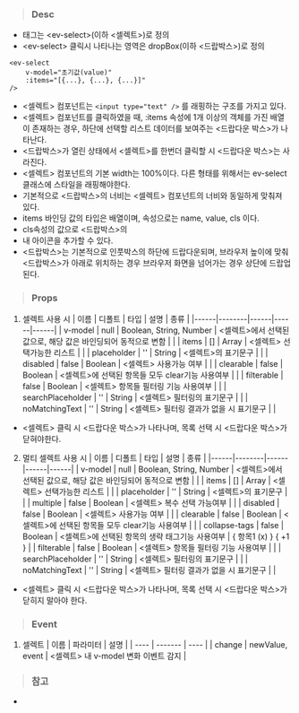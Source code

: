 
>### Desc
 - 태그는 &lt;ev-select&gt;(이하 <셀렉트>)로 정의
 - &lt;ev-select&gt; 클릭시 나타나는 영역은 dropBox(이하 <드랍박스>)로 정의

```
<ev-select
    v-model="초기값(value)"
    :items="[{...}, {...}, {...}]"
/>
```

 - <셀렉트> 컴포넌트는 `<input type="text" />` 를 래핑하는 구조를 가지고 있다.
 - <셀렉트> 컴포넌트를 클릭하였을 때, :items 속성에 1개 이상의 객체를 가진 배열이 존재하는 경우,
   하단에 선택할 리스트 데이터를 보여주는 <드랍다운 박스>가 나타난다.
 - <드랍박스>가 열린 상태에서 <셀렉트>를 한번더 클릭할 시 <드랍다운 박스>는 사라진다. 
 - <셀렉트> 컴포넌트의 기본 width는 100%이다.
   다른 형태를 위해서는 ev-select 클래스에 스타일을 래핑해야한다.
 - 기본적으로 <드랍박스>의 너비는 <셀렉트> 컴포넌트의 너비와 동일하게 맞춰져 있다.
 - items 바인딩 값의 타입은 배열이며, 속성으로는 name, value, cls 이다.
 - cls속성의 값으로 <드랍박스>의 <li> 내 아이콘을 추가할 수 있다.
 - <드랍박스>는 기본적으로 인풋박스의 하단에 드랍다운되며, 브라우저 높이에 맞춰 <드랍박스>가 아래로 위치하는 경우 브라우저 화면을 넘어가는 경우 상단에 드랍업 된다.

>### Props
1) 셀렉트 사용 시
 | 이름 | 디폴트 | 타입 | 설명 | 종류 |
  |------|--------|------|------|------|
  | v-model | null | Boolean, String, Number | <셀렉트>에서 선택된 값으로, 해당 값은 바인딩되어 동적으로 변함 | |
  | items | [] | Array | <셀렉트> 선택가능한 리스트 |  |
  | placeholder | '' | String | <셀렉트>의 표기문구 |  |
  | disabled | false | Boolean | <셀렉트> 사용가능 여부 |  |
  | clearable | false | Boolean | <셀렉트>에 선택된 항목들 모두 clear기능 사용여부 |  |
  | filterable | false | Boolean | <셀렉트> 항목들 필터링 기능 사용여부 |  |
  | searchPlaceholder | '' | String | <셀렉트> 필터링의 표기문구 |  |
  | noMatchingText | '' | String | <셀렉트> 필터링 결과가 없을 시 표기문구 |  |
- <셀렉트> 클릭 시 <드랍다운 박스>가 나타나며, 목록 선택 시 <드랍다운 박스>가 닫혀야한다.

2) 멀티 셀렉트 사용 시
 | 이름 | 디폴트 | 타입 | 설명 | 종류 |
  |------|--------|------|------|------|
  | v-model | null | Boolean, String, Number | <셀렉트>에서 선택된 값으로, 해당 값은 바인딩되어 동적으로 변함 | |
  | items | [] | Array | <셀렉트> 선택가능한 리스트 |  |
  | placeholder | '' | String | <셀렉트>의 표기문구 |  |
  | multiple | false | Boolean | <셀렉트> 복수 선택 가능여부 |  |
  | disabled | false | Boolean | <셀렉트> 사용가능 여부 |  |
  | clearable | false | Boolean | <셀렉트>에 선택된 항목들 모두 clear기능 사용여부 |  |
  | collapse-tags | false | Boolean | <셀렉트>에 선택된 항목의 생략 태그기능 사용여부 | { 항목1 (x) } { +1 } |
  | filterable | false | Boolean | <셀렉트> 항목들 필터링 기능 사용여부 |  |
  | searchPlaceholder | '' | String | <셀렉트> 필터링의 표기문구 |  |
  | noMatchingText | '' | String | <셀렉트> 필터링 결과가 없을 시 표기문구 |  |
- <셀렉트> 클릭 시 <드랍다운 박스>가 나타나며, 목록 선택 시 <드랍다운 박스>가 닫히지 말아야 한다.

>### Event
1) 셀렉트
 | 이름 | 파라미터 | 설명 |
 | ---- | ------- | ---- |
 | change | newValue, event | <셀렉트> 내 v-model 변화 이벤트 감지 |

>### 참고
 - 
